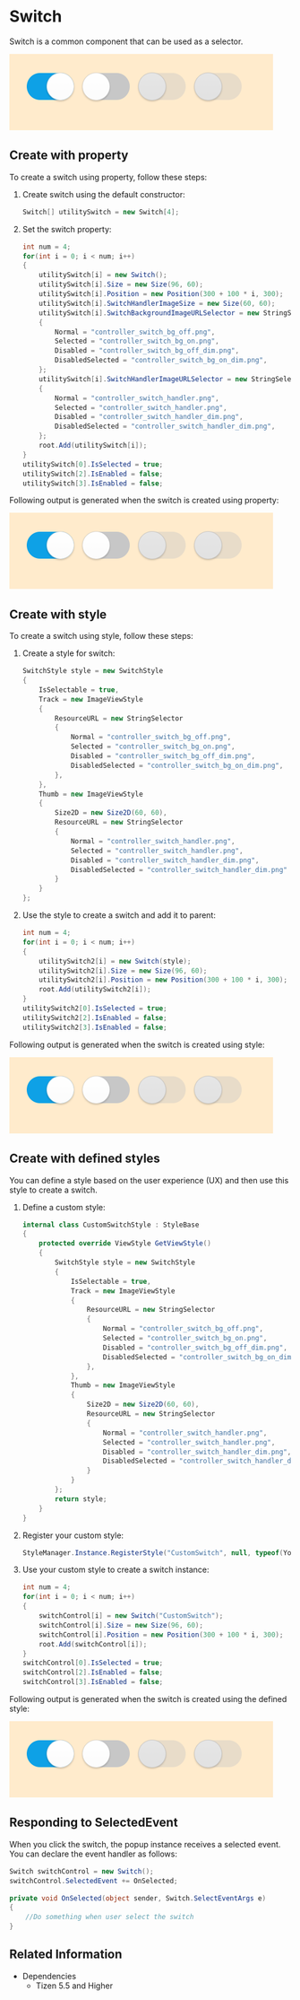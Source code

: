 # Switch

Switch is a common component that can be used as a selector.

![SwitchProperty](./media/SwitchProperty.PNG)

## Create with property

To create a switch using property, follow these steps:

1. Create switch using the default constructor:

    ```cs
    Switch[] utilitySwitch = new Switch[4];
    ```

2. Set the switch property:

    ```cs
    int num = 4;
    for(int i = 0; i < num; i++)
    {
        utilitySwitch[i] = new Switch();
        utilitySwitch[i].Size = new Size(96, 60);
        utilitySwitch[i].Position = new Position(300 + 100 * i, 300);
        utilitySwitch[i].SwitchHandlerImageSize = new Size(60, 60);
        utilitySwitch[i].SwitchBackgroundImageURLSelector = new StringSelector
        {
            Normal = "controller_switch_bg_off.png",
            Selected = "controller_switch_bg_on.png",
            Disabled = "controller_switch_bg_off_dim.png",
            DisabledSelected = "controller_switch_bg_on_dim.png",
        };
        utilitySwitch[i].SwitchHandlerImageURLSelector = new StringSelector
        {
            Normal = "controller_switch_handler.png",
            Selected = "controller_switch_handler.png",
            Disabled = "controller_switch_handler_dim.png",
            DisabledSelected = "controller_switch_handler_dim.png",
        };
        root.Add(utilitySwitch[i]);
    }
    utilitySwitch[0].IsSelected = true;
    utilitySwitch[2].IsEnabled = false;
    utilitySwitch[3].IsEnabled = false;
    ```

Following output is generated when the switch is created using property:

![SwitchProperty](./media/SwitchProperty.PNG)

## Create with style

To create a switch using style, follow these steps:

1. Create a style for switch:

    ```cs
    SwitchStyle style = new SwitchStyle
    {
        IsSelectable = true,
        Track = new ImageViewStyle
        {
            ResourceURL = new StringSelector
            {
                Normal = "controller_switch_bg_off.png",
                Selected = "controller_switch_bg_on.png",
                Disabled = "controller_switch_bg_off_dim.png",
                DisabledSelected = "controller_switch_bg_on_dim.png",
            },
        },
        Thumb = new ImageViewStyle
        {
            Size2D = new Size2D(60, 60),
            ResourceURL = new StringSelector
            {
                Normal = "controller_switch_handler.png",
                Selected = "controller_switch_handler.png",
                Disabled = "controller_switch_handler_dim.png",
                DisabledSelected = "controller_switch_handler_dim.png"
            }
        }
    };
    ```

2. Use the style to create a switch and add it to parent:

    ```cs
    int num = 4;
    for(int i = 0; i < num; i++)
    {
        utilitySwitch2[i] = new Switch(style);
        utilitySwitch2[i].Size = new Size(96, 60);
        utilitySwitch2[i].Position = new Position(300 + 100 * i, 300);
        root.Add(utilitySwitch2[i]);
    }
    utilitySwitch2[0].IsSelected = true;
    utilitySwitch2[2].IsEnabled = false;
    utilitySwitch2[3].IsEnabled = false;
    ```

Following output is generated when the switch is created using style:

![SwitchProperty](./media/SwitchProperty.PNG)

## Create with defined styles

You can define a style based on the user experience (UX) and then use this style to create a switch.

1. Define a custom style:

    ```cs
    internal class CustomSwitchStyle : StyleBase
    {
        protected override ViewStyle GetViewStyle()
        {
            SwitchStyle style = new SwitchStyle
            {
                IsSelectable = true,
                Track = new ImageViewStyle
                {
                    ResourceURL = new StringSelector
                    {
                        Normal = "controller_switch_bg_off.png",
                        Selected = "controller_switch_bg_on.png",
                        Disabled = "controller_switch_bg_off_dim.png",
                        DisabledSelected = "controller_switch_bg_on_dim.png"
                    },
                },
                Thumb = new ImageViewStyle
                {
                    Size2D = new Size2D(60, 60),
                    ResourceURL = new StringSelector
                    {
                        Normal = "controller_switch_handler.png",
                        Selected = "controller_switch_handler.png",
                        Disabled = "controller_switch_handler_dim.png",
                        DisabledSelected = "controller_switch_handler_dim.png"
                    }
                }
            };
            return style;
        }
    }
    ```

2. Register your custom style:

    ```cs
    StyleManager.Instance.RegisterStyle("CustomSwitch", null, typeof(YourNameSpace.CustomSwitchStyle));
    ```

3. Use your custom style to create a switch instance:

    ```cs
    int num = 4;
    for(int i = 0; i < num; i++)
    {
        switchControl[i] = new Switch("CustomSwitch");
        switchControl[i].Size = new Size(96, 60);
        switchControl[i].Position = new Position(300 + 100 * i, 300);
        root.Add(switchControl[i]);
    }
    switchControl[0].IsSelected = true;
    switchControl[2].IsEnabled = false;
    switchControl[3].IsEnabled = false;
    ```

Following output is generated when the switch is created using the defined style:

![SwitchProperty](./media/SwitchProperty.PNG)

## Responding to SelectedEvent

When you click the switch, the popup instance receives a selected event.
You can declare the event handler as follows:

```cs
Switch switchControl = new Switch();
switchControl.SelectedEvent += OnSelected;
```

```cs
private void OnSelected(object sender, Switch.SelectEventArgs e)
{
    //Do something when user select the switch
}
```

## Related Information

- Dependencies
  -   Tizen 5.5 and Higher